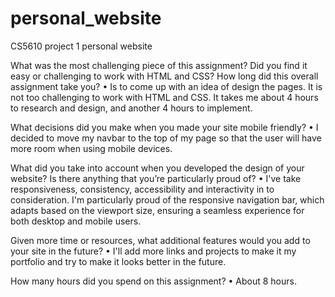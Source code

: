 # personal_website
CS5610 project 1 personal website

What was the most challenging piece of this assignment?  Did you find it easy or challenging to work with HTML and CSS?  How long did this overall assignment take you?
• Is to come up with an idea of design the pages. It is not too challenging to work with HTML and CSS. It takes me about 4 hours to research and design, and another 4 hours to implement.

What decisions did you make when you made your site mobile friendly?
• I decided to move my navbar to the top of my page so that the user will have more room when using mobile devices.

What did you take into account when you developed the design of your website?  Is there anything that you’re particularly proud of?
• I've take responsiveness, consistency, accessibility and interactivity in to consideration. I'm particularly proud of the responsive navigation bar, which adapts based on the viewport size, ensuring a seamless experience for both desktop and mobile users.

Given more time or resources, what additional features would you add to your site in the future? 
• I'll add more links and projects to make it my portfolio and try to make it looks better in the future.

How many hours did you spend on this assignment?
• About 8 hours.